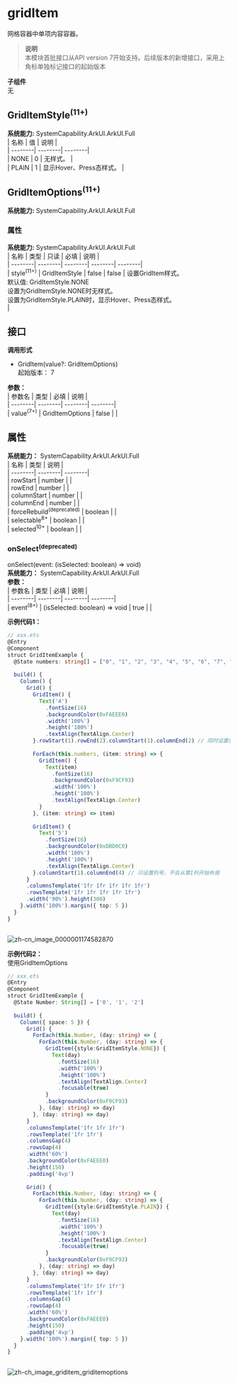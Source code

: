 # gridItem    
网格容器中单项内容容器。  
> **说明**   
>本模块首批接口从API version 7开始支持。后续版本的新增接口，采用上角标单独标记接口的起始版本  
  
 **子组件**   
无  
    
## GridItemStyle<sup>(11+)</sup>    
    
 **系统能力:**  SystemCapability.ArkUI.ArkUI.Full    
| 名称 | 值 | 说明 |  
| --------| --------| --------|  
| NONE | 0 | 无样式。 |  
| PLAIN | 1 | 显示Hover、Press态样式。 |  
    
## GridItemOptions<sup>(11+)</sup>  
 **系统能力:**  SystemCapability.ArkUI.ArkUI.Full    
### 属性    
 **系统能力:**  SystemCapability.ArkUI.ArkUI.Full    
| 名称 | 类型 | 只读 | 必填 | 说明 |  
| --------| --------| --------| --------| --------|  
| style<sup>(11+)</sup> | GridItemStyle | false | false | 设置GridItem样式。<br/>默认值: GridItemStyle.NONE<br/>设置为GridItemStyle.NONE时无样式。<br/>设置为GridItemStyle.PLAIN时，显示Hover、Press态样式。<br/> |  
    
## 接口  
  
  
    
 **调用形式**     
    
- GridItem(value?: GridItemOptions)    
起始版本： 7    
    
 **参数：**     
| 参数名 | 类型 | 必填 | 说明 |  
| --------| --------| --------| --------|  
| value<sup>(7+)</sup> | GridItemOptions | false |  |  
    
## 属性  
    
 **系统能力：** SystemCapability.ArkUI.ArkUI.Full    
| 名称 | 类型 | 说明 |  
| --------| --------| --------|  
| rowStart |  number |  |  
| rowEnd |  number |  |  
| columnStart |  number |  |  
| columnEnd |  number |  |  
| forceRebuild<sup>(deprecated)</sup> |  boolean |  |  
| selectable<sup>8+</sup> |  boolean |  |  
| selected<sup>10+</sup> |  boolean |  |  
    
### onSelect<sup>(deprecated)</sup>    
onSelect(event: (isSelected: boolean) => void)    
 **系统能力：** SystemCapability.ArkUI.ArkUI.Full    
 **参数：**     
| 参数名 | 类型 | 必填 | 说明 |  
| --------| --------| --------| --------|  
| event<sup>(8+)</sup> | (isSelected: boolean) => void | true |  |  
    
 **示例代码1：**   
```ts    
// xxx.ets  
@Entry  
@Component  
struct GridItemExample {  
  @State numbers: string[] = ["0", "1", "2", "3", "4", "5", "6", "7", "8", "9", "10", "11", "12", "13", "14", "15"]  
  
  build() {  
    Column() {  
      Grid() {  
        GridItem() {  
          Text('4')  
            .fontSize(16)  
            .backgroundColor(0xFAEEE0)  
            .width('100%')  
            .height('100%')  
            .textAlign(TextAlign.Center)  
        }.rowStart(1).rowEnd(2).columnStart(1).columnEnd(2) // 同时设置合理的行列号  
  
        ForEach(this.numbers, (item: string) => {  
          GridItem() {  
            Text(item)  
              .fontSize(16)  
              .backgroundColor(0xF9CF93)  
              .width('100%')  
              .height('100%')  
              .textAlign(TextAlign.Center)  
          }  
        }, (item: string) => item)  
  
        GridItem() {  
          Text('5')  
            .fontSize(16)  
            .backgroundColor(0xDBD0C0)  
            .width('100%')  
            .height('100%')  
            .textAlign(TextAlign.Center)  
        }.columnStart(1).columnEnd(4) // 只设置列号，不会从第1列开始布局  
      }  
      .columnsTemplate('1fr 1fr 1fr 1fr 1fr')  
      .rowsTemplate('1fr 1fr 1fr 1fr 1fr')  
      .width('90%').height(300)  
    }.width('100%').margin({ top: 5 })  
  }  
}  
    
```    
  
![zh-cn_image_0000001174582870](figures/zh-cn_image_0000001174582870.gif)  
    
 **示例代码2：**   
使用GridItemOptions  
```ts    
// xxx.ets  
@Entry  
@Component  
struct GridItemExample {  
  @State Number: String[] = ['0', '1', '2']  
  
  build() {  
    Column({ space: 5 }) {  
      Grid() {  
        ForEach(this.Number, (day: string) => {  
          ForEach(this.Number, (day: string) => {  
            GridItem({style:GridItemStyle.NONE}) {  
              Text(day)  
                .fontSize(16)  
                .width('100%')  
                .height('100%')  
                .textAlign(TextAlign.Center)  
                .focusable(true)  
            }  
            .backgroundColor(0xF9CF93)  
          }, (day: string) => day)  
        }, (day: string) => day)  
      }  
      .columnsTemplate('1fr 1fr 1fr')  
      .rowsTemplate('1fr 1fr')  
      .columnsGap(4)  
      .rowsGap(4)  
      .width('60%')  
      .backgroundColor(0xFAEEE0)  
      .height(150)  
      .padding('4vp')  
  
      Grid() {  
        ForEach(this.Number, (day: string) => {  
          ForEach(this.Number, (day: string) => {  
            GridItem({style:GridItemStyle.PLAIN}) {  
              Text(day)  
                .fontSize(16)  
                .width('100%')  
                .height('100%')  
                .textAlign(TextAlign.Center)  
                .focusable(true)  
            }  
            .backgroundColor(0xF9CF93)  
          }, (day: string) => day)  
        }, (day: string) => day)  
      }  
      .columnsTemplate('1fr 1fr 1fr')  
      .rowsTemplate('1fr 1fr')  
      .columnsGap(4)  
      .rowsGap(4)  
      .width('60%')  
      .backgroundColor(0xFAEEE0)  
      .height(150)  
      .padding('4vp')  
    }.width('100%').margin({ top: 5 })  
  }  
}  
    
```    
  
![zh-ch_image_griditem_griditemoptions](figures/zh-ch_image_griditem_griditemoptions.png)  
